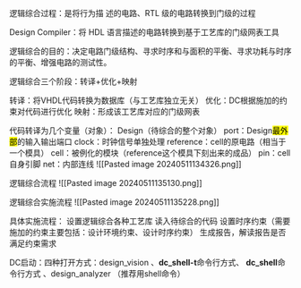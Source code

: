 逻辑综合过程：是将行为描 述的电路、RTL 级的电路转换到门级的过程

Design Compiler：将 HDL 语言描述的电路转换到基于工艺库的门级网表工具

逻辑综合的目的：决定电路门级结构、寻求时序和与面积的平衡、寻求功耗与时序的平衡、增强电路的测试性。

逻辑综合三个阶段：转译+优化+映射

转译：将VHDL代码转换为数据库（与工艺库独立无关）
优化：DC根据施加的约束对代码进行优化
映射：形成该工艺库对应的门级网表

代码转译为几个变量（对象）：
Design（待综合的整个对象）
port：Design<mark class="hltr-blue">最外部</mark>的输入输出端口
clock：时钟信号单独处理
reference：cell的原电路（相当于一个模具）
cell：被例化的模块（reference这个模具下刻出来的成品）
pin：cell自身引脚
net：内部连线
![[Pasted image 20240511134326.png]]


逻辑综合流程
![[Pasted image 20240511135130.png]]


逻辑综合实施流程
![[Pasted image 20240511135228.png]]


具体实施流程：
设置逻辑综合各种工艺库
读入待综合的代码
设置时序约束（需要施加的约束主要包括：设计环境约束、设计时序约束）
生成报告，解读报告是否满足约束需求

DC启动：四种打开方式：design_vision 、**dc_shell-t**命令行方式、 **dc_shell**命令行方式 、design_analyzer  （推荐用shell命令）
